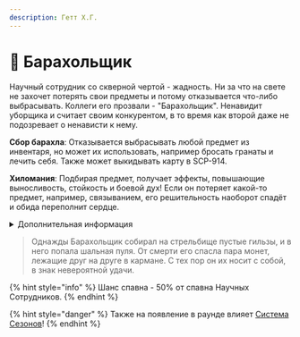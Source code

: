 ```yaml
---
description: Гетт Х.Г.
---
```


# 🎒 Барахольщик

Научный сотрудник со скверной чертой - жадность. Ни за что на свете не захочет потерять свои предметы и потому отказывается что-либо выбрасывать. Коллеги его прозвали - "Барахольщик". Ненавидит уборщика и считает своим конкурентом, в то время как второй даже не подозревает о ненависти к нему.

**Сбор барахла**: Отказывается выбрасывать любой предмет из инвентаря, но может их использовать, например бросать гранаты и лечить себя. Также может выкидывать карту в SCP-914.

**Хиломания**: Подбирая предмет, получает эффекты, повышающие выносливость, стойкость и боевой дух! Если он потеряет какой-то предмет, например, связыванием, его решительность наоборот спадёт и обида переполнит сердце.

<details>

<summary>Дополнительная информация</summary>

* **Класс**: Научный Сотрудник
* **Оружие**: Отсутствует
* **Уровень доступа**: Карта Научного Сотрудника
* **Броня**: Отсутствует
* **Особое снаряжение**: Различное барахло

</details>

> Однажды Барахольщик собирал на стрельбище пустые гильзы, и в него попала шальная пуля. От смерти его спасла пара монет, лежащие друг на друге в кармане. С тех пор он их носит с собой, в знак невероятной удачи.

{% hint style="info" %}
Шанс спавна - 50% от спавна Научных Сотрудников.
{% endhint %}

{% hint style="danger" %}
Также на появление в раунде влияет [Система Сезонов](../../server-systems/seasons-system.md)!
{% endhint %}

